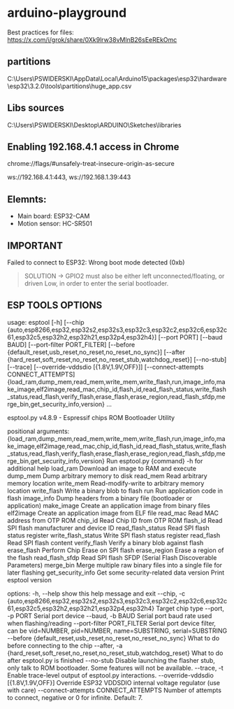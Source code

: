 # arduino-playground


Best practices for files:
https://x.com/i/grok/share/0Xk9lrw38vMlnB26sEeREkOmc


## partitions

C:\Users\PSWIDERSKI\AppData\Local\Arduino15\packages\esp32\hardware\esp32\3.2.0\tools\partitions\huge_app.csv

## Libs sources

C:\Users\PSWIDERSKI\Desktop\ARDUINO\Sketches\libraries


## Enabling 192.168.4.1 access in Chrome

chrome://flags/#unsafely-treat-insecure-origin-as-secure

ws://192.168.4.1:443, ws://192.168.1.39:443

## Elemnts:

- Main board: ESP32-CAM
- Motion sensor: HC-SR501

## IMPORTANT

Failed to connect to ESP32: Wrong boot mode detected (0xb)

> SOLUTION -> GPIO2 must also be either left unconnected/floating, or driven Low, in order to enter the serial bootloader.


## ESP TOOLS OPTIONS 

usage: esptool [-h]
               [--chip {auto,esp8266,esp32,esp32s2,esp32s3,esp32c3,esp32c2,esp32c6,esp32c61,esp32c5,esp32h2,esp32h21,esp32p4,esp32h4}]
               [--port PORT] [--baud BAUD] [--port-filter PORT_FILTER]
               [--before {default_reset,usb_reset,no_reset,no_reset_no_sync}]
               [--after {hard_reset,soft_reset,no_reset,no_reset_stub,watchdog_reset}]
               [--no-stub] [--trace] [--override-vddsdio [{1.8V,1.9V,OFF}]]
               [--connect-attempts CONNECT_ATTEMPTS]
               {load_ram,dump_mem,read_mem,write_mem,write_flash,run,image_info,make_image,elf2image,read_mac,chip_id,flash_id,read_flash_status,write_flash_status,read_flash,verify_flash,erase_flash,erase_region,read_flash_sfdp,merge_bin,get_security_info,version} ...

esptool.py v4.8.9 - Espressif chips ROM Bootloader Utility

positional arguments:
  {load_ram,dump_mem,read_mem,write_mem,write_flash,run,image_info,make_image,elf2image,read_mac,chip_id,flash_id,read_flash_status,write_flash_status,read_flash,verify_flash,erase_flash,erase_region,read_flash_sfdp,merge_bin,get_security_info,version}
                        Run esptool.py {command} -h for additional help
    load_ram            Download an image to RAM and execute
    dump_mem            Dump arbitrary memory to disk
    read_mem            Read arbitrary memory location
    write_mem           Read-modify-write to arbitrary memory location
    write_flash         Write a binary blob to flash
    run                 Run application code in flash
    image_info          Dump headers from a binary file (bootloader or
                        application)
    make_image          Create an application image from binary files
    elf2image           Create an application image from ELF file
    read_mac            Read MAC address from OTP ROM
    chip_id             Read Chip ID from OTP ROM
    flash_id            Read SPI flash manufacturer and device ID
    read_flash_status   Read SPI flash status register
    write_flash_status  Write SPI flash status register
    read_flash          Read SPI flash content
    verify_flash        Verify a binary blob against flash
    erase_flash         Perform Chip Erase on SPI flash
    erase_region        Erase a region of the flash
    read_flash_sfdp     Read SPI flash SFDP (Serial Flash Discoverable
                        Parameters)
    merge_bin           Merge multiple raw binary files into a single file for
                        later flashing
    get_security_info   Get some security-related data
    version             Print esptool version

options:
  -h, --help            show this help message and exit
  --chip, -c {auto,esp8266,esp32,esp32s2,esp32s3,esp32c3,esp32c2,esp32c6,esp32c61,esp32c5,esp32h2,esp32h21,esp32p4,esp32h4}
                        Target chip type
  --port, -p PORT       Serial port device
  --baud, -b BAUD       Serial port baud rate used when flashing/reading
  --port-filter PORT_FILTER
                        Serial port device filter, can be vid=NUMBER,
                        pid=NUMBER, name=SUBSTRING, serial=SUBSTRING
  --before {default_reset,usb_reset,no_reset,no_reset_no_sync}
                        What to do before connecting to the chip
  --after, -a {hard_reset,soft_reset,no_reset,no_reset_stub,watchdog_reset}
                        What to do after esptool.py is finished
  --no-stub             Disable launching the flasher stub, only talk to ROM
                        bootloader. Some features will not be available.
  --trace, -t           Enable trace-level output of esptool.py interactions.
  --override-vddsdio [{1.8V,1.9V,OFF}]
                        Override ESP32 VDDSDIO internal voltage regulator (use
                        with care)
  --connect-attempts CONNECT_ATTEMPTS
                        Number of attempts to connect, negative or 0 for
                        infinite. Default: 7.

